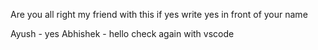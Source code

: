 Are you all right my friend with this 
if yes 
write yes in front of your name 

Ayush - yes 
Abhishek - hello
check again with vscode